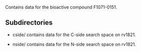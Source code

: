 Contains data for the bioactive compound F1071-0151.

## Subdirectories

- cside/ contains data for the C-side search space on rv1821.

- nside/ contains data for the N-side search space on rv1821.

